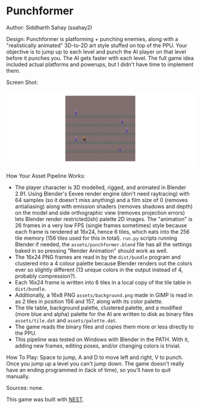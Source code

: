 # Punchformer

Author: Siddharth Sahay (ssahay2)

Design: Punchformer is platforming + punching enemies, along with a "realistically animated" 3D-to-2D art style stuffed on top of the PPU. Your objective is to jump up to each level and punch the AI player on that level before it punches you. The AI gets faster with each level. The full game idea included actual platforms and powerups, but I didn't have time to implement them.

Screen Shot:

![Screen Shot](screenshot.png)

How Your Asset Pipeline Works:
* The player character is 3D modelled, rigged, and animated in Blender 2.91. Using Blender's Eevee render engine (don't need raytracing) with 64 samples (so it doesn't miss anything) and a film size of 0 (removes antialiasing) along with emission shaders (removes shadows and depth) on the model and side orthographic view (removes projection errors) lets Blender render restricted(ish) palette 2D images. The "animation" is 26 frames in a very low FPS (single frames sometimes) style because each frame is rendered at 16x24, hence 6 tiles, which eats into the 256 tile memory (156 tiles used for this in total). `run.py` scripts running Blender if needed, the `assets/punchformer.blend` file has all the settings baked in so pressing "Render Animation" should work as well.
* The 16x24 PNG frames are read in by the `dist/bundle` program and clustered into a 4 colour palette because Blender renders out the colors ever so slightly different (13 unique colors in the output instead of 4, probably compression?).
* Each 16x24 frame is written into 6 tiles in a local copy of the tile table in `dist/bundle`.
* Additionally, a 16x8 PNG `assets/background.png` made in GIMP is read in as 2 tiles in position 156 and 157, along with its color palette.
* The tile table, background palette, clustered palette, and a modified (more blue and alpha) palette for the AI are written to disk as binary files `assets/tile.dat` and `assets/palette.dat`.
* The game reads the binary files and copies them more or less directly to the PPU.
* This pipeline was tested on Windows with Blender in the PATH. With it, adding new frames, editing poses, and/or changing colors is trivial.

How To Play:
Space to jump, A and D to move left and right, V to punch. Once you jump up a level you can't jump down. The game doesn't really have an ending programmed in (lack of time), so you'll have to quit manually.

Sources: none.

This game was built with [NEST](NEST.md).

